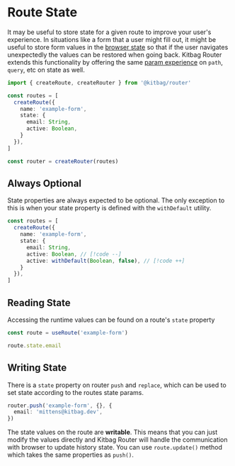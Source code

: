 # Route State

It may be useful to store state for a given route to improve your user's experience. In situations like a form that a user might fill out, it might be useful to store form values in the [browser state](https://developer.mozilla.org/en-US/docs/Web/API/History/state) so that if the user navigates unexpectedly the values can be restored when going back. Kitbag Router extends this functionality by offering the same [param experience](/core-concepts/route-params#param-types) on `path`, `query`, etc on state as well.

```ts
import { createRoute, createRouter } from '@kitbag/router'

const routes = [
  createRoute({ 
    name: 'example-form',
    state: {
      email: String,
      active: Boolean,
    }
  }),
]

const router = createRouter(routes)
```

## Always Optional

State properties are always expected to be optional. The only exception to this is when your state property is defined with the `withDefault` utility.

```ts
const routes = [
  createRoute({ 
    name: 'example-form',
    state: {
      email: String,
      active: Boolean, // [!code --]
      active: withDefault(Boolean, false), // [!code ++]
    }
  }),
]
```

## Reading State

Accessing the runtime values can be found on a route's `state` property

```ts
const route = useRoute('example-form')

route.state.email
```

## Writing State

There is a `state` property on router `push` and `replace`, which can be used to set state according to the routes state params.

```ts
router.push('example-form', {}, {
  email: 'mittens@kitbag.dev',
})
```

The state values on the route are **writable**. This means that you can just modify the values directly and Kitbag Router will handle the communication with browser to update history state. You can use `route.update()` method which takes the same properties as `push()`.
